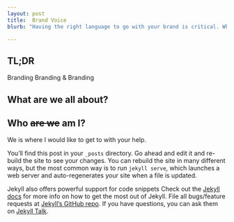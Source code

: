 ```yaml
---
layout: post
title:  Brand Voice
blurb: "Having the right language to go with your brand is critical. Whether casual or formal it carries your brand beyond the image. We help create your unique tone."

---
```


## TL;DR
Branding Branding & Branding

## What are we all about?

## Who ~~are we~~ am I?

We is where I would like to get to with your help.

You’ll find this post in your `_posts` directory. Go ahead and edit it and re-build the site to see your changes. You can rebuild the site in many different ways, but the most common way is to run `jekyll serve`, which launches a web server and auto-regenerates your site when a file is updated.

Jekyll also offers powerful support for code snippets
Check out the [Jekyll docs][jekyll-docs] for more info on how to get the most out of Jekyll. File all bugs/feature requests at [Jekyll’s GitHub repo][jekyll-gh]. If you have questions, you can ask them on [Jekyll Talk][jekyll-talk].

[jekyll-docs]: http://jekyllrb.com/docs/home
[jekyll-gh]:   https://github.com/jekyll/jekyll
[jekyll-talk]: https://talk.jekyllrb.com/
